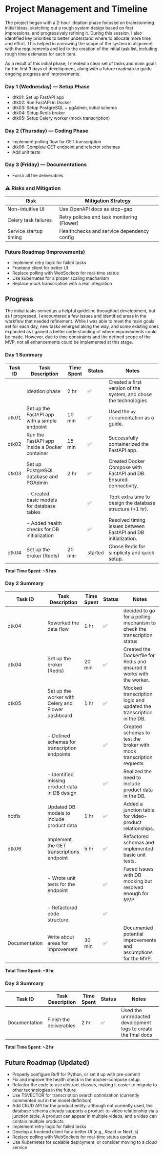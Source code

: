 # Project Management and Timeline

The project began with a 2-hour ideation phase focused on brainstorming initial ideas, sketching out a rough system design based on first impressions, and progressively refining it. During this session, I also identified key priorities to better understand where to allocate more time and effort. This helped in narrowing the scope of the system in alignment with the requirements and led to the creation of the initial task list, including rough time estimates for each item.

As a result of this initial phase, I created a clear set of tasks and main goals for the first 3 days of development, along with a future roadmap to guide ongoing progress and improvements.

### Day 1 (Wednesday) — Setup Phase

- dtk01: Set up FastAPI app
- dtk02: Run FastAPI in Docker
- dtk03: Setup PostgreSQL + pgAdmin, initial schema
- dtk04: Setup Redis broker
- dtk05: Setup Celery worker (mock transcription)

### Day 2 (Thursday) — Coding Phase

- Implement polling flow for GET transcription
- dtk06: Complete GET endpoint and refactor schemas
- Add unit tests

### Day 3 (Friday) — Documentations

- Finish all the deliverables

### ⚠️ Risks and Mitigation

| Risk                   | Mitigation Strategy                         |
| ---------------------- | ------------------------------------------- |
| Non-intuitive UI       | Use OpenAPI docs as stop-gap                |
| Celery task failures   | Retry policies and task monitoring (Flower) |
| Service startup timing | Healthchecks and service dependency config  |

### Future Roadmap (Improvements)

- Implement retry logic for failed tasks
- Frontend client for better UI
- Replace polling with WebSockets for real-time status
- Use kubernates for a proper scaling machanism
- Replace mock transcription with a real integration

## Progress

The initial tasks served as a helpful guideline throughout development, but as I progressed, I encountered a few issues and identified areas in the workflow that needed refinement. While I was able to meet the main goals set for each day, new tasks emerged along the way, and some existing ones expanded as I gained a better understanding of where improvements could be made. However, due to time constraints and the defined scope of the MVP, not all enhancements could be implemented at this stage.

### Day 1 Summary

| Task ID | Task Description                              | Time Spent | Status  | Notes                                                             |
| ------- | --------------------------------------------- | ---------- | ------- | ----------------------------------------------------------------- |
|         | Ideation phase                                | 2 hr       | ✅      | Created a first version of the system, and chose the technologies |
| dtk01   | Set up the FastAPI app with a simple endpoint | 10 min     | ✅      | Used the `uv` documentation as a guide.                           |
| dtk02   | Run the FastAPI app inside a Docker container | 15 min     | ✅      | Successfully containerized the FastAPI app.                       |
| dtk03   | Set up PostgreSQL database and PGAdmin        | 2 hr       | ✅      | Created Docker Compose with FastAPI and DB. Ensured connectivity. |
|         | - Created basic models for database tables    |            | ✅      | Took extra time to design the database structure (+1 hr).         |
|         | - Added health checks for DB initialization   |            | ✅      | Resolved timing issues between FastAPI and DB initialization.     |
| dtk04   | Set up the broker (Redis)                     | 20 min     | started | Chose Redis for simplicity and quick setup.                       |

**Total Time Spent: ~5 hrs**

### Day 2 Summary

| Task ID       | Task Description                                   | Time Spent | Status | Notes                                                                   |
| ------------- | -------------------------------------------------- | ---------- | ------ | ----------------------------------------------------------------------- |
| dtk04         | Reworked the data flow                             | 1 hr       | ✅     | decided to go for a polling mechanism to check the transcription status |
| dtk04         | Set up the broker (Redis)                          | 20 min     | ✅     | Created the Dockerfile for Redis and ensured it works with the worker.  |
| dtk05         | Set up the worker with Celery and Flower dashboard | 1 hr       | ✅     | Mocked transcription logic and updated the transcription in the DB.     |
|               | - Defined schemas for transcription endpoints      |            | ✅     | Created schemas to test the broker with mock transcription requests.    |
|               | - Identified missing product data in DB design     |            | ✅     | Realized the need to include product data in the DB.                    |
| hotfix        | Updated DB models to include product data          | 1 hr       | ✅     | Added a junction table for video-product relationships.                 |
| dtk06         | Implement the GET transcriptions endpoint          | 5 hr       | ✅     | Refactored schemas and implemented basic unit tests.                    |
|               | - Wrote unit tests for the endpoint                |            | ✅     | Faced issues with DB mocking but resolved enough for MVP.               |
|               | - Refactored code structure                        |            | ✅     |                                                                         |
| Documentation | Write about areas for improvement                  | 30 min     | ✅     | Documented potential improvements and assumptions for the MVP.          |

**Total Time Spent: ~9 hr**

### Day 3 Summary

| Task ID       | Task Description        | Time Spent | Status | Notes                                                          |
| ------------- | ----------------------- | ---------- | ------ | -------------------------------------------------------------- |
| Documentation | Finish the deliverables | 2 hr       | ✅     | Used the unnredacted development logs to create the final docs |

**Total Time Spent: ~2 hr**

## Future Roadmap (Updated)

- Properly configure Ruff for Python, or set it up with pre-commit
- Fix and improve the health check in the docker-compose setup
- Refactor the code to use abstract classes, making it easier to migrate to other technologies in the future
- Use TSVECTOR for transcription search optimization (currently commented out in the model definition)
- Add CRUD API for the product entity: although not currently used, the database schema already supports a product-to-video relationship via a junction table. A product can appear in multiple videos, and a video can contain multiple products
- Implement retry logic for failed tasks
- Develop a frontend client for a better UI (e.g., React or Next.js)
- Replace polling with WebSockets for real-time status updates
- Use Kubernetes for scalable deployment, or consider moving to a cloud service
